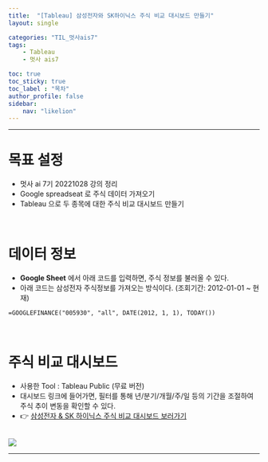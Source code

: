 ```yaml
---
title:  "[Tableau] 삼성전자와 SK하이닉스 주식 비교 대시보드 만들기"
layout: single

categories: "TIL_멋사ais7"
tags:
    - Tableau
    - 멋사 ais7

toc: true
toc_sticky: true
toc_label : "목차"
author_profile: false
sidebar:
    nav: "likelion"
---
```


***
# 목표 설정
- 멋사 ai 7기 20221028 강의 정리
- Google spreadseat 로 주식 데이터 가져오기
- Tableau 으로 두 종목에 대한 주식 비교 대시보드 만들기

<br>

# 데이터 정보
- **Google Sheet** 에서 아래 코드를 입력하면, 주식 정보를 불러올 수 있다.
- 아래 코드는 삼성전자 주식정보를 가져오는 방식이다. (조회기간: 2012-01-01 ~ 현재)

```
=GOOGLEFINANCE("005930", "all", DATE(2012, 1, 1), TODAY())
```

<br>

# 주식 비교 대시보드
- 사용한 Tool : Tableau Public (무료 버전)
- 대시보드 링크에 들어가면, 필터를 통해 년/분기/개월/주/일 등의 기간을 조절하여 주식 추이 변동을 확인할 수 있다.
- 👉 [삼성전자 & SK 하이닉스 주식 비교 대시보드 보러가기](https://public.tableau.com/app/profile/.57544745/viz/sk_16669802659680/sk_1)

<br>
<img src="https://ifh.cc/g/j1Doyv.jpg">

<br>

***
